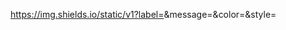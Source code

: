 https://img.shields.io/static/v1?label=<LABEL>&message=<MESSAGE>&color=<COLOR>&style=<STYLE>&logo=<LOGO>

# Descrição
Projeto criado com HTML, CSS e JS no curso de desenvolvimento web full stack do Programador BR

## ⚔ Desafios 
- Animação de seleção de personagens feitas CSS simulando jogos de luta
- adicionadas músicas na tela de seleção de personagens e portfólio simulando jogos de luta e RPG

![portfolio rhdevs](https://github.com/kadoohd/test-mentoria/blob/main/rhdves.png)

### 🛠 Tecnologias

As seguintes ferramentas foram usadas na construção do projeto:

- [Expo](https://expo.io/)
- [Node.js](https://nodejs.org/en/)
- [React](https://pt-br.reactjs.org/)
- [React Native](https://reactnative.dev/)
- [TypeScript](https://www.typescriptlang.org/)
  
### Autor
---

<a href="https://github.com/cadudias">
 <img style="border-radius: 50%;" src="https://avatars.githubusercontent.com/u/11744643?v=4" width="100px;" alt=""/>
 <br />
 <sub><b>Ricardo Dias</b></sub>


Feito com ❤️ por Ricardo Dias 👋🏽 Entre em contato!

[![Twitter Badge](https://img.shields.io/badge/-@tgmarinho-1ca0f1?style=flat-square&labelColor=1ca0f1&logo=twitter&logoColor=white&link=https://twitter.com/tgmarinho)](https://twitter.com/tgmarinho) [![Linkedin Badge](https://img.shields.io/badge/-Thiago-blue?style=flat-square&logo=Linkedin&logoColor=white&link=https://www.linkedin.com/in/tgmarinho/)](https://www.linkedin.com/in/tgmarinho/) 
[![Gmail Badge](https://img.shields.io/badge/-tgmarinho@gmail.com-c14438?style=flat-square&logo=Gmail&logoColor=white&link=mailto:tgmarinho@gmail.com)](mailto:tgmarinho@gmail.com)
